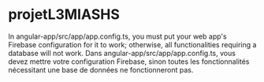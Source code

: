 # projetL3MIASHS
In angular-app/src/app/app.config.ts, you must put your web app's Firebase configuration for it to work; otherwise, all functionalities requiring a database will not work.
Dans angular-app/src/app/app.config.ts, vous devez mettre votre configuration Firebase, sinon toutes les fonctionnalités nécessitant une base de données ne fonctionneront pas.
